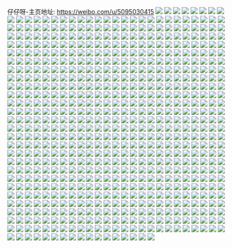 仔仔呀-主页地址: https://weibo.com/u/5095030415 
![](https://wx4.sinaimg.cn/mw2000/005yOe9Vgy1h92egnxm2fj32562wdnpd.jpg) 
![](https://wx4.sinaimg.cn/mw2000/005yOe9Vgy1h92egpa1zfj322l2rgb2a.jpg) 
![](https://wx4.sinaimg.cn/mw2000/005yOe9Vgy1h92eh869nrj328y2zxb2b.jpg) 
![](https://wx4.sinaimg.cn/mw2000/005yOe9Vgy1h92eh2h42jj32c0340000.jpg) 
![](https://wx4.sinaimg.cn/mw2000/005yOe9Vgy1h92eh5u5atj32c0340npf.jpg) 
![](https://wx4.sinaimg.cn/mw2000/005yOe9Vgy1h92egmszhfj32eo37ie84.jpg) 
![](https://wx4.sinaimg.cn/mw2000/005yOe9Vgy1h92egrwjs7j32c0340qv7.jpg) 
![](https://wx4.sinaimg.cn/mw2000/005yOe9Vgy1h92eh0iqtlj32eo37inpg.jpg) 
![](https://wx4.sinaimg.cn/mw2000/005yOe9Vgy1h92ehbrjjej32c03407wk.jpg) 
![](https://wx4.sinaimg.cn/mw2000/005yOe9Vgy1h905akt5iuj31ts2fqnpd.jpg) 
![](https://wx4.sinaimg.cn/mw2000/005yOe9Vgy1h905alw8efj31y32lgb29.jpg) 
![](https://wx4.sinaimg.cn/mw2000/005yOe9Vgy1h905ang4a7j320e2oj4qq.jpg) 
![](https://wx4.sinaimg.cn/mw2000/005yOe9Vgy1h905ajfjq8j31tu2fs7wh.jpg) 
![](https://wx4.sinaimg.cn/mw2000/005yOe9Vgy1h905apq1lgj31qd2b7u0x.jpg) 
![](https://wx4.sinaimg.cn/mw2000/005yOe9Vgy1h905asyd53j32c0340e84.jpg) 
![](https://wx4.sinaimg.cn/mw2000/005yOe9Vgy1h905avbhlbj329930c4qr.jpg) 
![](https://wx4.sinaimg.cn/mw2000/005yOe9Vgy1h905azi1xjj32b632wqv7.jpg) 
![](https://wx4.sinaimg.cn/mw2000/005yOe9Vgy1h905b28td3j32ag31ye84.jpg) 
![](https://wx4.sinaimg.cn/mw2000/005yOe9Vgy1h8zl8kx4csj320h2tp4qq.jpg) 
![](https://wx4.sinaimg.cn/mw2000/005yOe9Vgy1h8zl8u1pt4j31xt2jve82.jpg) 
![](https://wx4.sinaimg.cn/mw2000/005yOe9Vgy1h8zl8x61ujj32432thhdu.jpg) 
![](https://wx4.sinaimg.cn/mw2000/005yOe9Vgy1h8zl8r7ig0j336c36ab2c.jpg) 
![](https://wx4.sinaimg.cn/mw2000/005yOe9Vgy1h8zl8vayzlj323e2vtnpe.jpg) 
![](https://wx4.sinaimg.cn/mw2000/005yOe9Vgy1h8zl8occt0j32dr36ab2b.jpg) 
![](https://wx4.sinaimg.cn/mw2000/005yOe9Vgy1h8zl8lvnzjj322n2rjb29.jpg) 
![](https://wx4.sinaimg.cn/mw2000/005yOe9Vgy1h8zl8p92ddj31xh2jax6p.jpg) 
![](https://wx4.sinaimg.cn/mw2000/005yOe9Vgy1h8zl8sbsywj324q2sz7wi.jpg) 
![](https://wx4.sinaimg.cn/mw2000/005yOe9Vgy1h8u5g3an35j322q2pphdt.jpg) 
![](https://wx4.sinaimg.cn/mw2000/005yOe9Vgy1h8u5g5x9pkj31y52ljnpd.jpg) 
![](https://wx4.sinaimg.cn/mw2000/005yOe9Vgy1h8u5g7h8bij31rv2d67wh.jpg) 
![](https://wx4.sinaimg.cn/mw2000/005yOe9Vgy1h8u5g9f0g1j32702xdnpe.jpg) 
![](https://wx4.sinaimg.cn/mw2000/005yOe9Vgy1h8u5gc1gquj3290300b2b.jpg) 
![](https://wx4.sinaimg.cn/mw2000/005yOe9Vgy1h8u5gpjmiwj32dr36ahdv.jpg) 
![](https://wx4.sinaimg.cn/mw2000/005yOe9Vgy1h8u5gua6tlj327k2y2b2b.jpg) 
![](https://wx4.sinaimg.cn/mw2000/005yOe9Vgy1h8u5h45ezvj32a831nhdu.jpg) 
![](https://wx4.sinaimg.cn/mw2000/005yOe9Vgy1h8u5g25a90j32842yunpe.jpg) 
![](https://wx4.sinaimg.cn/mw2000/005yOe9Vgy1h8nltp97cdj31zl2tukjl.jpg) 
![](https://wx4.sinaimg.cn/mw2000/005yOe9Vgy1h8nj37fvehj31l22f57wh.jpg) 
![](https://wx4.sinaimg.cn/mw2000/005yOe9Vgy1h8nltrp0ftj32bo33k4qq.jpg) 
![](https://wx4.sinaimg.cn/mw2000/005yOe9Vgy1h8nltyu7c2j31q42f8kjl.jpg) 
![](https://wx4.sinaimg.cn/mw2000/005yOe9Vgy1h8nlu4ejnbj31hm2a2kjl.jpg) 
![](https://wx4.sinaimg.cn/mw2000/005yOe9Vgy1h8nltuhed8j32c0340u0y.jpg) 
![](https://wx4.sinaimg.cn/mw2000/005yOe9Vgy1h8nltx9e4gj326e2wjkjn.jpg) 
![](https://wx4.sinaimg.cn/mw2000/005yOe9Vgy1h8nlu62wbzj30wc14ph04.jpg) 
![](https://wx4.sinaimg.cn/mw2000/005yOe9Vgy1h8nltlwywfj32c0340kjn.jpg) 
![](https://wx4.sinaimg.cn/mw2000/005yOe9Vgy1h8biew56enj31jz27o7wh.jpg) 
![](https://wx4.sinaimg.cn/mw2000/005yOe9Vgy1h8biewyz02j31le2bc7wh.jpg) 
![](https://wx4.sinaimg.cn/mw2000/005yOe9Vgy1h8biexq78aj31gq21tkhq.jpg) 
![](https://wx4.sinaimg.cn/mw2000/005yOe9Vgy1h89jsbx937j323h2q91ky.jpg) 
![](https://wx4.sinaimg.cn/mw2000/005yOe9Vgy1h89jsdsagrj324c2tr1ky.jpg) 
![](https://wx4.sinaimg.cn/mw2000/005yOe9Vgy1h89jsjvnzcj32ag32wx6q.jpg) 
![](https://wx4.sinaimg.cn/mw2000/005yOe9Vgy1h89jsgwc24j32bc334npf.jpg) 
![](https://wx4.sinaimg.cn/mw2000/005yOe9Vgy1h89js9v521j32bz32onph.jpg) 
![](https://wx4.sinaimg.cn/mw2000/005yOe9Vgy1h89jsoblxij32bi33cx6q.jpg) 
![](https://wx4.sinaimg.cn/mw2000/005yOe9Vgy1h89jsr1gnzj327y2yl7wj.jpg) 
![](https://wx4.sinaimg.cn/mw2000/005yOe9Vgy1h89jt51uloj329830b4qr.jpg) 
![](https://wx4.sinaimg.cn/mw2000/005yOe9Vgy1h89jsymmdij32c0340x6r.jpg) 
![](https://wx4.sinaimg.cn/mw2000/005yOe9Vgy1h87z4hrpgfj31ze2rpnpd.jpg) 
![](https://wx4.sinaimg.cn/mw2000/005yOe9Vgy1h87z4j1f60j31xb2o0b2a.jpg) 
![](https://wx4.sinaimg.cn/mw2000/005yOe9Vgy1h87z4jmglbj321w2onhdt.jpg) 
![](https://wx4.sinaimg.cn/mw2000/005yOe9Vgy1h87z4gdrqvj32c03401kz.jpg) 
![](https://wx4.sinaimg.cn/mw2000/005yOe9Vgy1h87z4lcq75j32b031m4qt.jpg) 
![](https://wx4.sinaimg.cn/mw2000/005yOe9Vgy1h87z4n23kij32c0340x6p.jpg) 
![](https://wx4.sinaimg.cn/mw2000/005yOe9Vgy1h87z4of7w8j32c0340npe.jpg) 
![](https://wx4.sinaimg.cn/mw2000/005yOe9Vgy1h87z4pse2oj328o2zkb2a.jpg) 
![](https://wx4.sinaimg.cn/mw2000/005yOe9Vgy1h87z4rapo3j32c03401kz.jpg) 
![](https://wx4.sinaimg.cn/mw2000/005yOe9Vgy1h87ch1m08dj32702x7e82.jpg) 
![](https://wx4.sinaimg.cn/mw2000/005yOe9Vgy1h87ch7n28yj322q2rn1ky.jpg) 
![](https://wx4.sinaimg.cn/mw2000/005yOe9Vgy1h87chag14oj32bz31knpe.jpg) 
![](https://wx4.sinaimg.cn/mw2000/005yOe9Vgy1h87ch4lj7sj32bo33knpe.jpg) 
![](https://wx4.sinaimg.cn/mw2000/005yOe9Vgy1h87chcgxk9j327n2vu1ky.jpg) 
![](https://wx4.sinaimg.cn/mw2000/005yOe9Vgy1h87cgz1v1oj32c0340kjm.jpg) 
![](https://wx4.sinaimg.cn/mw2000/005yOe9Vgy1h819x0zqebj31vp2g8kjg.jpg) 
![](https://wx4.sinaimg.cn/mw2000/005yOe9Vgy1h819x25361j321b2oukjm.jpg) 
![](https://wx4.sinaimg.cn/mw2000/005yOe9Vgy1h819wzxkxuj31oq2el4qp.jpg) 
![](https://wx4.sinaimg.cn/mw2000/005yOe9Vgy1h819x3gkqij325830k4qq.jpg) 
![](https://wx4.sinaimg.cn/mw2000/005yOe9Vgy1h819x6nzwrj32dr36akjn.jpg) 
![](https://wx4.sinaimg.cn/mw2000/005yOe9Vgy1h819x86p7nj32c0340u0y.jpg) 
![](https://wx4.sinaimg.cn/mw2000/005yOe9Vgy1h819xbhmx4j32dr36ax6q.jpg) 
![](https://wx4.sinaimg.cn/mw2000/005yOe9Vgy1h819xd8nuej31uf2n47wi.jpg) 
![](https://wx4.sinaimg.cn/mw2000/005yOe9Vgy1h819xeu42sj32c0340u0y.jpg) 
![](https://wx4.sinaimg.cn/mw2000/005yOe9Vgy1h809fsp1uzj324r2swnpd.jpg) 
![](https://wx4.sinaimg.cn/mw2000/005yOe9Vgy1h809ftxlbrj32612w1b2a.jpg) 
![](https://wx4.sinaimg.cn/mw2000/005yOe9Vgy1h809fx0060j31ya2moqv5.jpg) 
![](https://wx4.sinaimg.cn/mw2000/005yOe9Vgy1h809frjjyuj32c03401ky.jpg) 
![](https://wx4.sinaimg.cn/mw2000/005yOe9Vgy1h809fwapngj325r2txe82.jpg) 
![](https://wx4.sinaimg.cn/mw2000/005yOe9Vgy1h809fuzh6ej327x2yrnpe.jpg) 
![](https://wx4.sinaimg.cn/mw2000/005yOe9Vgy1h7xuvlp6uoj31yd2jzx6p.jpg) 
![](https://wx4.sinaimg.cn/mw2000/005yOe9Vgy1h7xuvn2149j31yq2nekjl.jpg) 
![](https://wx4.sinaimg.cn/mw2000/005yOe9Vgy1h7xuvpkji5j32432vtkjl.jpg) 
![](https://wx4.sinaimg.cn/mw2000/005yOe9Vgy1h7xuvqtzqqj326k2vvhdt.jpg) 
![](https://wx4.sinaimg.cn/mw2000/005yOe9Vgy1h7pnzy2bohj324d2sd4qq.jpg) 
![](https://wx4.sinaimg.cn/mw2000/005yOe9Vgy1h7pnzyx0k1j31n725x4qp.jpg) 
![](https://wx4.sinaimg.cn/mw2000/005yOe9Vgy1h7pnzwqfnbj31s92afe82.jpg) 
![](https://wx4.sinaimg.cn/mw2000/005yOe9Vgy1h7mdb6nq2vj31r42c54qp.jpg) 
![](https://wx4.sinaimg.cn/mw2000/005yOe9Vgy1h7mdb999yqj32c031xqv6.jpg) 
![](https://wx4.sinaimg.cn/mw2000/005yOe9Vgy1h7k9lie8ccj31x72m6b29.jpg) 
![](https://wx4.sinaimg.cn/mw2000/005yOe9Vgy1h7k9llfyscj32682wcx6p.jpg) 
![](https://wx4.sinaimg.cn/mw2000/005yOe9Vgy1h7k9lpeqqpj323o2swhdt.jpg) 
![](https://wx4.sinaimg.cn/mw2000/005yOe9Vgy1h7k9lrnir3j31xb2kekjl.jpg) 
![](https://wx4.sinaimg.cn/mw2000/005yOe9Vgy1h7iwf5ulstj328l2ycb2a.jpg) 
![](https://wx4.sinaimg.cn/mw2000/005yOe9Vgy1h7iwf7175uj329630dx6p.jpg) 
![](https://wx4.sinaimg.cn/mw2000/005yOe9Vgy1h7iwf80aotj329q31db2a.jpg) 
![](https://wx4.sinaimg.cn/mw2000/005yOe9Vgy1h7iwf8xnfcj32af32m7wi.jpg) 
![](https://wx4.sinaimg.cn/mw2000/005yOe9Vgy1h6umamg2f7j321i2n1b2b.jpg) 
![](https://wx4.sinaimg.cn/mw2000/005yOe9Vgy1h6umarysxaj320f2olkjm.jpg) 
![](https://wx4.sinaimg.cn/mw2000/005yOe9Vgy1h6umaub96qj321b2q97wi.jpg) 
![](https://wx4.sinaimg.cn/mw2000/005yOe9Vgy1h6ukxwcaw5j323e2t0e82.jpg) 
![](https://wx4.sinaimg.cn/mw2000/005yOe9Vgy1h6ukxs4d5gj31vi2i01ky.jpg) 
![](https://wx4.sinaimg.cn/mw2000/005yOe9Vgy1h6ukxm9f3hj327y2yl4qq.jpg) 
![](https://wx4.sinaimg.cn/mw2000/005yOe9Vgy1h6uky2p181j320k2oru0x.jpg) 
![](https://wx4.sinaimg.cn/mw2000/005yOe9Vgy1h6ukycmlyfj32c0340qv7.jpg) 
![](https://wx4.sinaimg.cn/mw2000/005yOe9Vgy1h6sdc1n1qij329k30r1kz.jpg) 
![](https://wx4.sinaimg.cn/mw2000/005yOe9Vgy1h6sdby3ho0j327m2zg7wi.jpg) 
![](https://wx4.sinaimg.cn/mw2000/005yOe9Vgy1h6sdc4h01tj32c03401ky.jpg) 
![](https://wx4.sinaimg.cn/mw2000/005yOe9Vgy1h6r1wf4qz0j323k2w0hdt.jpg) 
![](https://wx4.sinaimg.cn/mw2000/005yOe9Vgy1h6r1vyc8paj335p4n6u0y.jpg) 
![](https://wx4.sinaimg.cn/mw2000/005yOe9Vgy1h6r1w7pq3dj33404b71ky.jpg) 
![](https://wx4.sinaimg.cn/mw2000/005yOe9Vgy1h6r1uyykqbj324r2smb29.jpg) 
![](https://wx4.sinaimg.cn/mw2000/005yOe9Vgy1h6r1wdml2ej31tl2fqnpd.jpg) 
![](https://wx4.sinaimg.cn/mw2000/005yOe9Vgy1h6k8mz93csj30u0140ahy.jpg) 
![](https://wx4.sinaimg.cn/mw2000/005yOe9Vgy1h6k8n06uwej30u0140dqe.jpg) 
![](https://wx4.sinaimg.cn/mw2000/005yOe9Vgy1h6k8n45989j30u014177n.jpg) 
![](https://wx4.sinaimg.cn/mw2000/005yOe9Vgy1h6k8n0rwh2j30u013ktce.jpg) 
![](https://wx4.sinaimg.cn/mw2000/005yOe9Vgy1h6k8n237noj30u0134gox.jpg) 
![](https://wx4.sinaimg.cn/mw2000/005yOe9Vgy1h6k8mxwf6gj30u0141115.jpg) 
![](https://wx4.sinaimg.cn/mw2000/005yOe9Vgy1h6k8n2k19hj30u011etbh.jpg) 
![](https://wx4.sinaimg.cn/mw2000/005yOe9Vgy1h6k8n3nlxej30u01400wq.jpg) 
![](https://wx4.sinaimg.cn/mw2000/005yOe9Vgy1h6k8n1jt2cj30u0140tfj.jpg) 
![](https://wx4.sinaimg.cn/mw2000/005yOe9Vgy1h6k2k4zzyjj32732wrkjl.jpg) 
![](https://wx4.sinaimg.cn/mw2000/005yOe9Vgy1h6k2k600i0j32572ux7wh.jpg) 
![](https://wx4.sinaimg.cn/mw2000/005yOe9Vgy1h6f8op51pmj326b2sbnpe.jpg) 
![](https://wx4.sinaimg.cn/mw2000/005yOe9Vgy1h6f8oqfq1aj322i2q8e82.jpg) 
![](https://wx4.sinaimg.cn/mw2000/005yOe9Vgy1h6f8onk6qoj325n2vk7wi.jpg) 
![](https://wx4.sinaimg.cn/mw2000/005yOe9Vgy1h68l4e9txzj32852yk7q8.jpg) 
![](https://wx4.sinaimg.cn/mw2000/005yOe9Vgy1h68l4fr9hsj320g2ome82.jpg) 
![](https://wx4.sinaimg.cn/mw2000/005yOe9Vgy1h68l4i8n6cj32av32ihdu.jpg) 
![](https://wx4.sinaimg.cn/mw2000/005yOe9Vgy1h68l4leauuj32622w81kz.jpg) 
![](https://wx4.sinaimg.cn/mw2000/005yOe9Vgy1h68l4nop6lj328g2y3qv7.jpg) 
![](https://wx4.sinaimg.cn/mw2000/005yOe9Vgy1h68l4p7ohnj31q429ckjl.jpg) 
![](https://wx4.sinaimg.cn/mw2000/005yOe9Vgy1h68l4rhaujj328k2zfhdu.jpg) 
![](https://wx4.sinaimg.cn/mw2000/005yOe9Vgy1h68l4sq664j31vw2ij4qq.jpg) 
![](https://wx4.sinaimg.cn/mw2000/005yOe9Vgy1h68l4c2zs5j32bz330b2c.jpg) 
![](https://wx4.sinaimg.cn/mw2000/005yOe9Vgy1h4q9gmxxrxj30u0140gs4.jpg) 
![](https://wx4.sinaimg.cn/mw2000/005yOe9Vgy1h4q9gmfa5xj30u01527b8.jpg) 
![](https://wx4.sinaimg.cn/mw2000/005yOe9Vgy1h4q9gno8v0j31410u0qdr.jpg) 
![](https://wx4.sinaimg.cn/mw2000/005yOe9Vgy1h4enbb0ehej31wq2jinpd.jpg) 
![](https://wx4.sinaimg.cn/mw2000/005yOe9Vgy1h4enb9hogtj323x2rf4qr.jpg) 
![](https://wx4.sinaimg.cn/mw2000/005yOe9Vgy1h4enbcxthej32by31e4qr.jpg) 
![](https://wx4.sinaimg.cn/mw2000/005yOe9Vgy1h4enbezh6hj322l2rdhdu.jpg) 
![](https://wx4.sinaimg.cn/mw2000/005yOe9Vgy1h3g3f7tfwyj325g2sa7wi.jpg) 
![](https://wx4.sinaimg.cn/mw2000/005yOe9Vgy1h3g3f904y5j329n3037wi.jpg) 
![](https://wx4.sinaimg.cn/mw2000/005yOe9Vgy1h3g3f69lv5j31y62i3x6p.jpg) 
![](https://wx4.sinaimg.cn/mw2000/005yOe9Vgy1h3ctfhh4apj30u0141dnn.jpg) 
![](https://wx4.sinaimg.cn/mw2000/005yOe9Vgy1h3ctfiary8j30u0144n5x.jpg) 
![](https://wx4.sinaimg.cn/mw2000/005yOe9Vgy1h3ctfj28i0j30u0140wne.jpg) 
![](https://wx4.sinaimg.cn/mw2000/005yOe9Vgy1h3ctfjtm08j30u014011p.jpg) 
![](https://wx4.sinaimg.cn/mw2000/005yOe9Vgy1h36oz8mmw5j30u0141tk0.jpg) 
![](https://wx4.sinaimg.cn/mw2000/005yOe9Vgy1h36oz9lm0aj30u0140k06.jpg) 
![](https://wx4.sinaimg.cn/mw2000/005yOe9Vgy1h36ozan0qaj30u0140grz.jpg) 
![](https://wx4.sinaimg.cn/mw2000/005yOe9Vgy1h36oz7eo7rj30u0140jza.jpg) 
![](https://wx4.sinaimg.cn/mw2000/005yOe9Vgy1h36ozbw0moj30u013q14i.jpg) 
![](https://wx4.sinaimg.cn/mw2000/005yOe9Vgy1h36ozhpc9ej30u0140n47.jpg) 
![](https://wx4.sinaimg.cn/mw2000/005yOe9Vgy1h36ozcx7b7j30u0140k2f.jpg) 
![](https://wx4.sinaimg.cn/mw2000/005yOe9Vgy1h36ozdyqxuj30u01407do.jpg) 
![](https://wx4.sinaimg.cn/mw2000/005yOe9Vgy1h36ozf98fjj30u01407gu.jpg) 
![](https://wx4.sinaimg.cn/mw2000/005yOe9Vgy1h35c1rryj6j30u0130tg5.jpg) 
![](https://wx4.sinaimg.cn/mw2000/005yOe9Vgy1h35c1syxpuj30u014044l.jpg) 
![](https://wx4.sinaimg.cn/mw2000/005yOe9Vgy1h35c1v7mhmj30u0140aiy.jpg) 
![](https://wx4.sinaimg.cn/mw2000/005yOe9Vgy1h35c1sgfbxj30u0140n8q.jpg) 
![](https://wx4.sinaimg.cn/mw2000/005yOe9Vgy1h35c1r8ltqj30u0140jzj.jpg) 
![](https://wx4.sinaimg.cn/mw2000/005yOe9Vgy1h35c1tvdmgj30u01407j8.jpg) 
![](https://wx4.sinaimg.cn/mw2000/005yOe9Vgy1h31ajlpxnoj325h2vtqv5.jpg) 
![](https://wx4.sinaimg.cn/mw2000/005yOe9Vgy1h31ajklgjtj32462sjhdu.jpg) 
![](https://wx4.sinaimg.cn/mw2000/005yOe9Vgy1h31ajnvhcnj31zf2m6b2a.jpg) 
![](https://wx4.sinaimg.cn/mw2000/005yOe9Vgy1h31ajq20f1j326k30xkjm.jpg) 
![](https://wx4.sinaimg.cn/mw2000/005yOe9Vgy1h2u9owbgisj31rc2cg1ky.jpg) 
![](https://wx4.sinaimg.cn/mw2000/005yOe9Vgy1h2u9ouskeuj32c0340hdu.jpg) 
![](https://wx4.sinaimg.cn/mw2000/005yOe9Vgy1h2si9kqz86j324x2ul7wj.jpg) 
![](https://wx4.sinaimg.cn/mw2000/005yOe9Vgy1h2si9mqtrrj32ay32mhdu.jpg) 
![](https://wx4.sinaimg.cn/mw2000/005yOe9Vgy1h2si9o2t6oj32842ytx6q.jpg) 
![](https://wx4.sinaimg.cn/mw2000/005yOe9Vgy1h2si9qagsrj32bz32c1l1.jpg) 
![](https://wx4.sinaimg.cn/mw2000/005yOe9Vgy1h2si9rxz4yj32c0340x6q.jpg) 
![](https://wx4.sinaimg.cn/mw2000/005yOe9Vgy1h2si9trlyij32bx31kx6s.jpg) 
![](https://wx4.sinaimg.cn/mw2000/005yOe9Vgy1h2si9v6a4oj327q2xwx6p.jpg) 
![](https://wx4.sinaimg.cn/mw2000/005yOe9Vgy1h2si9j41edj32982yz7wk.jpg) 
![](https://wx4.sinaimg.cn/mw2000/005yOe9Vgy1h2si9ws8icj32c0340hdv.jpg) 
![](https://wx4.sinaimg.cn/mw2000/005yOe9Vgy1h2m22xw9gij30u011ydqh.jpg) 
![](https://wx4.sinaimg.cn/mw2000/005yOe9Vgy1h2m230ss3aj30u0140qbg.jpg) 
![](https://wx4.sinaimg.cn/mw2000/005yOe9Vgy1h2m22vd49gj30u014ddpl.jpg) 
![](https://wx4.sinaimg.cn/mw2000/005yOe9Vgy1h2m232rdc2j30u014vjzq.jpg) 
![](https://wx4.sinaimg.cn/mw2000/005yOe9Vgy1h2kvwxjgdmj30u012c7e1.jpg) 
![](https://wx4.sinaimg.cn/mw2000/005yOe9Vgy1h2kvwylz7tj30u013mqdc.jpg) 
![](https://wx4.sinaimg.cn/mw2000/005yOe9Vgy1h2kvwwibucj30u0140wne.jpg) 
![](https://wx4.sinaimg.cn/mw2000/005yOe9Vgy1h2kvx02sjej30u01407d5.jpg) 
![](https://wx4.sinaimg.cn/mw2000/005yOe9Vgy1h2jjwpmdwbj30u013kwp8.jpg) 
![](https://wx4.sinaimg.cn/mw2000/005yOe9Vgy1h2jjwotnytj30u013sgse.jpg) 
![](https://wx4.sinaimg.cn/mw2000/005yOe9Vgy1h2jjwqfinaj30u0140gwq.jpg) 
![](https://wx4.sinaimg.cn/mw2000/005yOe9Vgy1h2jjwr8j9lj30u0140n5f.jpg) 
![](https://wx4.sinaimg.cn/mw2000/005yOe9Vgy1h2je9dg8tvj30u0140ajc.jpg) 
![](https://wx4.sinaimg.cn/mw2000/005yOe9Vgy1h2je9ea92zj30u0140n6l.jpg) 
![](https://wx4.sinaimg.cn/mw2000/005yOe9Vgy1h2je9clf9cj30u0132wku.jpg) 
![](https://wx4.sinaimg.cn/mw2000/005yOe9Vgy1h2je9f7mbbj30u0140woi.jpg) 
![](https://wx4.sinaimg.cn/mw2000/005yOe9Vgy1h2gh01a697j30u013mjzq.jpg) 
![](https://wx4.sinaimg.cn/mw2000/005yOe9Vgy1h2gh02twuwj30u0140woi.jpg) 
![](https://wx4.sinaimg.cn/mw2000/005yOe9Vgy1h2gh03x2qjj30u013iq9p.jpg) 
![](https://wx4.sinaimg.cn/mw2000/005yOe9Vgy1h2gh0515qzj30u0146dm9.jpg) 
![](https://wx4.sinaimg.cn/mw2000/005yOe9Vgy1h2ggzzx8xzj30u0141tj8.jpg) 
![](https://wx4.sinaimg.cn/mw2000/005yOe9Vgy1h2gh0723umj30u013onb0.jpg) 
![](https://wx4.sinaimg.cn/mw2000/005yOe9Vgy1h2gh08nj57j30u0144dpw.jpg) 
![](https://wx4.sinaimg.cn/mw2000/005yOe9Vgy1h2gh0ac1ucj30u0142alr.jpg) 
![](https://wx4.sinaimg.cn/mw2000/005yOe9Vgy1h2gh0c7fz1j30u013i499.jpg) 
![](https://wx4.sinaimg.cn/mw2000/005yOe9Vgy1h2g04rmaovj30u01400za.jpg) 
![](https://wx4.sinaimg.cn/mw2000/005yOe9Vgy1h2g04se9waj30u0136jyh.jpg) 
![](https://wx4.sinaimg.cn/mw2000/005yOe9Vgy1h2g04twa8vj30u0142jzl.jpg) 
![](https://wx4.sinaimg.cn/mw2000/005yOe9Vgy1h2g04qoo4rj30u0144ti0.jpg) 
![](https://wx4.sinaimg.cn/mw2000/005yOe9Vgy1h2bh6amn4zj32c0340e81.jpg) 
![](https://wx4.sinaimg.cn/mw2000/005yOe9Vgy1h2bh6bxddej32c0319qv5.jpg) 
![](https://wx4.sinaimg.cn/mw2000/005yOe9Vgy1h2bh6lp6ntj32c0340u0y.jpg) 
![](https://wx4.sinaimg.cn/mw2000/005yOe9Vgy1h2bh6ollydj32a02xq1ky.jpg) 
![](https://wx4.sinaimg.cn/mw2000/005yOe9Vgy1h2bh6nb9ayj324n2u7b2b.jpg) 
![](https://wx4.sinaimg.cn/mw2000/005yOe9Vgy1h2bh6gxbj5j327831ob2c.jpg) 
![](https://wx4.sinaimg.cn/mw2000/005yOe9Vgy1h2bh6jy4yjj31x32gqhdt.jpg) 
![](https://wx4.sinaimg.cn/mw2000/005yOe9Vgy1h2bh6ix4r0j325o2vjb2b.jpg) 
![](https://wx4.sinaimg.cn/mw2000/005yOe9Vgy1h2bh6e5nwaj32b433kx6r.jpg) 
![](https://wx4.sinaimg.cn/mw2000/005yOe9Vgy1h25nn6a4drj32632zjx6p.jpg) 
![](https://wx4.sinaimg.cn/mw2000/005yOe9Vgy1h25nn851apj328i2xnb2a.jpg) 
![](https://wx4.sinaimg.cn/mw2000/005yOe9Vgy1h25nna6obvj31yd2lxx6p.jpg) 
![](https://wx4.sinaimg.cn/mw2000/005yOe9Vgy1h25nnbtfruj323l2sxe81.jpg) 
![](https://wx4.sinaimg.cn/mw2000/005yOe9Vgy1h25nn51a7kj329n30w7wj.jpg) 
![](https://wx4.sinaimg.cn/mw2000/005yOe9Vgy1h25nndtu0kj31sw29ab29.jpg) 
![](https://wx4.sinaimg.cn/mw2000/005yOe9Vgy1h24q71pfvqj30u010wn1n.jpg) 
![](https://wx4.sinaimg.cn/mw2000/005yOe9Vgy1h24q70u4wdj30u010ngqb.jpg) 
![](https://wx4.sinaimg.cn/mw2000/005yOe9Vgy1h24q72pmt1j30u011itdi.jpg) 
![](https://wx4.sinaimg.cn/mw2000/005yOe9Vgy1h208fwukgkj32943051kz.jpg) 
![](https://wx4.sinaimg.cn/mw2000/005yOe9Vgy1h208fvkpbpj31v52kchdu.jpg) 
![](https://wx4.sinaimg.cn/mw2000/005yOe9Vgy1h208fy93aqj324w2x4npe.jpg) 
![](https://wx4.sinaimg.cn/mw2000/005yOe9Vgy1h208g1q0yrj32c0340b2c.jpg) 
![](https://wx4.sinaimg.cn/mw2000/005yOe9Vgy1h208g44iyyj32c03407wk.jpg) 
![](https://wx4.sinaimg.cn/mw2000/005yOe9Vgy1h208g52hh7j325f2v84qq.jpg) 
![](https://wx4.sinaimg.cn/mw2000/005yOe9Vgy1h208g6k5drj324t2vku0y.jpg) 
![](https://wx4.sinaimg.cn/mw2000/005yOe9Vgy1h208g7tklkj32c03407wj.jpg) 
![](https://wx4.sinaimg.cn/mw2000/005yOe9Vgy1h208g9j9d6j32c0340u0y.jpg) 
![](https://wx4.sinaimg.cn/mw2000/005yOe9Vgy1h2080wghq9j326h2qeb2a.jpg) 
![](https://wx4.sinaimg.cn/mw2000/005yOe9Vgy1h2080xzoynj32a231f7wk.jpg) 
![](https://wx4.sinaimg.cn/mw2000/005yOe9Vgy1h2080zyiscj32c0340qv8.jpg) 
![](https://wx4.sinaimg.cn/mw2000/005yOe9Vgy1h2080ukeryj31tb2f2x6q.jpg) 
![](https://wx4.sinaimg.cn/mw2000/005yOe9Vgy1h208125z6fj328k2zfkjn.jpg) 
![](https://wx4.sinaimg.cn/mw2000/005yOe9Vgy1h20813ohrfj32ak323hdu.jpg) 
![](https://wx4.sinaimg.cn/mw2000/005yOe9Vgy1h20815o9f4j32c0340hdv.jpg) 
![](https://wx4.sinaimg.cn/mw2000/005yOe9Vgy1h20817nj2dj32c03407wj.jpg) 
![](https://wx4.sinaimg.cn/mw2000/005yOe9Vgy1h2081agg3yj32c0340u10.jpg) 
![](https://wx4.sinaimg.cn/mw2000/005yOe9Vgy1h1xp5uw06gj32c02yu7wh.jpg) 
![](https://wx4.sinaimg.cn/mw2000/005yOe9Vgy1h1xp5w9x0sj329x31eqv5.jpg) 
![](https://wx4.sinaimg.cn/mw2000/005yOe9Vgy1h1tvk2x48pj329b2wgqv6.jpg) 
![](https://wx4.sinaimg.cn/mw2000/005yOe9Vgy1h1tvmptavnj327t2vx1kz.jpg) 
![](https://wx4.sinaimg.cn/mw2000/005yOe9Vgy1h1tvk6k5pmj321r2r44qr.jpg) 
![](https://wx4.sinaimg.cn/mw2000/005yOe9Vgy1h1tvka4ebej322d2si1kz.jpg) 
![](https://wx4.sinaimg.cn/mw2000/005yOe9Vgy1h1tvkfapu4j325o2vjb2b.jpg) 
![](https://wx4.sinaimg.cn/mw2000/005yOe9Vgy1h1tvkue8ipj327831ob2c.jpg) 
![](https://wx4.sinaimg.cn/mw2000/005yOe9Vgy1h1tvldz6jgj326x2x84qr.jpg) 
![](https://wx4.sinaimg.cn/mw2000/005yOe9Vgy1h1tvlmqxzvj31x32gqhdt.jpg) 
![](https://wx4.sinaimg.cn/mw2000/005yOe9Vgy1h1tvn1u9svj32a231f7wk.jpg) 
![](https://wx4.sinaimg.cn/mw2000/005yOe9Vgy1h1om18nquij30u013kth5.jpg) 
![](https://wx4.sinaimg.cn/mw2000/005yOe9Vgy1h1om1a3zqij30u0142k21.jpg) 
![](https://wx4.sinaimg.cn/mw2000/005yOe9Vgy1h1om1bjbroj30u0142132.jpg) 
![](https://wx4.sinaimg.cn/mw2000/005yOe9Vgy1h1om1cckaxj30u0140wji.jpg) 
![](https://wx4.sinaimg.cn/mw2000/005yOe9Vgy1h1om17e0eij30u0167gt8.jpg) 
![](https://wx4.sinaimg.cn/mw2000/005yOe9Vgy1h1om1davlwj30u0140gqr.jpg) 
![](https://wx4.sinaimg.cn/mw2000/005yOe9Vgy1h1om1ekk8fj30u01407e9.jpg) 
![](https://wx4.sinaimg.cn/mw2000/005yOe9Vgy1h1om1fxj1aj30u014348m.jpg) 
![](https://wx4.sinaimg.cn/mw2000/005yOe9Vgy1h1om1gxw0jj30u0140dl8.jpg) 
![](https://wx4.sinaimg.cn/mw2000/005yOe9Vgy1h1gf4dgqvxj30u0134guo.jpg) 
![](https://wx4.sinaimg.cn/mw2000/005yOe9Vgy1h1gf4b8cx2j30u015qtk9.jpg) 
![](https://wx4.sinaimg.cn/mw2000/005yOe9Vgy1h1gf4ft70vj30u01407bh.jpg) 
![](https://wx4.sinaimg.cn/mw2000/005yOe9Vgy1h1gf4hxk0nj30u0140dmw.jpg) 
![](https://wx4.sinaimg.cn/mw2000/005yOe9Vgy1h1e2yevm1pj30u0140q8c.jpg) 
![](https://wx4.sinaimg.cn/mw2000/005yOe9Vgy1h1e2yfd7g6j30u0140jus.jpg) 
![](https://wx4.sinaimg.cn/mw2000/005yOe9Vgy1h1e2yfw1h4j30u012k472.jpg) 
![](https://wx4.sinaimg.cn/mw2000/005yOe9Vgy1h1e2ygeakuj30u0156k2d.jpg) 
![](https://wx4.sinaimg.cn/mw2000/005yOe9Vgy1h1e2yi0t5yj30u013qn7b.jpg) 
![](https://wx4.sinaimg.cn/mw2000/005yOe9Vgy1h1e2yecs2yj30u012g11m.jpg) 
![](https://wx4.sinaimg.cn/mw2000/005yOe9Vgy1h1e2yina1yj30u0140wku.jpg) 
![](https://wx4.sinaimg.cn/mw2000/005yOe9Vgy1h1e2yj9u3fj30u013c477.jpg) 
![](https://wx4.sinaimg.cn/mw2000/005yOe9Vgy1h1e2yk2viwj30u0140q97.jpg) 
![](https://wx4.sinaimg.cn/mw2000/005yOe9Vgy1h19gnovcw6j30u016e7ih.jpg) 
![](https://wx4.sinaimg.cn/mw2000/005yOe9Vgy1h19gnpxdozj30u013mk3o.jpg) 
![](https://wx4.sinaimg.cn/mw2000/005yOe9Vgy1h19gnnc8twj30u01407gd.jpg) 
![](https://wx4.sinaimg.cn/mw2000/005yOe9Vgy1h19gnqqfduj30u0146ajc.jpg) 
![](https://wx4.sinaimg.cn/mw2000/005yOe9Vgy1h19gnrqul8j30u0140n9o.jpg) 
![](https://wx4.sinaimg.cn/mw2000/005yOe9Vgy1h19gnsrjjpj30u0140ak6.jpg) 
![](https://wx4.sinaimg.cn/mw2000/005yOe9Vgy1gvbffji9usj60u014stgs02.jpg) 
![](https://wx4.sinaimg.cn/mw2000/005yOe9Vgy1gvbffksmhvj60u012m7cf02.jpg) 
![](https://wx4.sinaimg.cn/mw2000/005yOe9Vgy1gvbffli8ywj60u015kgtu02.jpg) 
![](https://wx4.sinaimg.cn/mw2000/005yOe9Vgy1gvbffmie3rj60u0172gu002.jpg) 
![](https://wx4.sinaimg.cn/mw2000/005yOe9Vgy1gv4uavhqbqj60u013in5002.jpg) 
![](https://wx4.sinaimg.cn/mw2000/005yOe9Vgy1gv4uaw5n1jj60u013kahg02.jpg) 
![](https://wx4.sinaimg.cn/mw2000/005yOe9Vgy1gv4uaupascj60u012awlq02.jpg) 
![](https://wx4.sinaimg.cn/mw2000/005yOe9Vgy1gv4uawsh5vj60u014e7cu02.jpg) 
![](https://wx4.sinaimg.cn/mw2000/005yOe9Vgy1guxqrqn3knj60u0140dns02.jpg) 
![](https://wx4.sinaimg.cn/mw2000/005yOe9Vgy1guxqrs4592j60u010e48002.jpg) 
![](https://wx4.sinaimg.cn/mw2000/005yOe9Vgy1guxqrsy3pgj60u010gaha02.jpg) 
![](https://wx4.sinaimg.cn/mw2000/005yOe9Vgy1guxqrtsnzoj61400u0n6s02.jpg) 
![](https://wx4.sinaimg.cn/mw2000/005yOe9Vgy1guxqrujkp8j61400u07c502.jpg) 
![](https://wx4.sinaimg.cn/mw2000/005yOe9Vgy1guxqrv8uczj61400u010602.jpg) 
![](https://wx4.sinaimg.cn/mw2000/005yOe9Vgy1guxqrvxf3pj61400u0ahg02.jpg) 
![](https://wx4.sinaimg.cn/mw2000/005yOe9Vgy1guvoav65epj623r2qnqv502.jpg) 
![](https://wx4.sinaimg.cn/mw2000/005yOe9Vgy1guvoaqndkjj623i2jo7wh02.jpg) 
![](https://wx4.sinaimg.cn/mw2000/005yOe9Vgy1guvoazrjnyj629p305kjl02.jpg) 
![](https://wx4.sinaimg.cn/mw2000/005yOe9Vgy1guokhtltqxj62c02y91kz02.jpg) 
![](https://wx4.sinaimg.cn/mw2000/005yOe9Vgy1guokhpsb9jj62482o87wi02.jpg) 
![](https://wx4.sinaimg.cn/mw2000/005yOe9Vgy1guokhwm1bzj626p2psx6p02.jpg) 
![](https://wx4.sinaimg.cn/mw2000/005yOe9Vgy1guoki1zdgyj629y32wu0z02.jpg) 
![](https://wx4.sinaimg.cn/mw2000/005yOe9Vgy1guoki3vjp3j61gp1u9kd902.jpg) 
![](https://wx4.sinaimg.cn/mw2000/005yOe9Vgy1guoki7xeuej625v30jqv602.jpg) 
![](https://wx4.sinaimg.cn/mw2000/005yOe9Vgy1gukxiyil8ej61om29te8202.jpg) 
![](https://wx4.sinaimg.cn/mw2000/005yOe9Vgy1gukxj2hq9uj625q2vr1kz02.jpg) 
![](https://wx4.sinaimg.cn/mw2000/005yOe9Vgy1gukxiwn21yj61re2chkjl02.jpg) 
![](https://wx4.sinaimg.cn/mw2000/005yOe9Vgy1gujln5c1nqj61xy2hpnpd02.jpg) 
![](https://wx4.sinaimg.cn/mw2000/005yOe9Vgy1gujln3xxmdj629c2yub2a02.jpg) 
![](https://wx4.sinaimg.cn/mw2000/005yOe9Vgy1gujln6ajx4j61ax1o2x2r02.jpg) 
![](https://wx4.sinaimg.cn/mw2000/005yOe9Vgy1gujln8lbjoj620u2lp1l002.jpg) 
![](https://wx4.sinaimg.cn/mw2000/005yOe9Vgy1gudv06o9xpj62ax30gx6p02.jpg) 
![](https://wx4.sinaimg.cn/mw2000/005yOe9Vgy1gudv08ie5cj61wp2p9npd02.jpg) 
![](https://wx4.sinaimg.cn/mw2000/005yOe9Vgy1gudv0ah798j62bk2v44qq02.jpg) 
![](https://wx4.sinaimg.cn/mw2000/005yOe9Vgy1gudv0cteygj625w2h8npd02.jpg) 
![](https://wx4.sinaimg.cn/mw2000/005yOe9Vgy1gtz6nmmvwpj61y522p7wh02.jpg) 
![](https://wx4.sinaimg.cn/mw2000/005yOe9Vgy1gtz6niny61j62br2znhdw02.jpg) 
![](https://wx4.sinaimg.cn/mw2000/005yOe9Vgy1gtz6nq0mx7j62gi2d8kjm02.jpg) 
![](https://wx4.sinaimg.cn/mw2000/005yOe9Vgy1gtz6nw3xcpj63402c0kjp02.jpg) 
![](https://wx4.sinaimg.cn/mw2000/005yOe9Vgy1gtz6o1m1k4j625f2sanpe02.jpg) 
![](https://wx4.sinaimg.cn/mw2000/005yOe9Vgy1gtz6o7hd7kj63402c04qr02.jpg) 
![](https://wx4.sinaimg.cn/mw2000/005yOe9Vgy1gtz6oc2z2jj63392c01kz02.jpg) 
![](https://wx4.sinaimg.cn/mw2000/005yOe9Vgy1gtz6ojh51gj63402c0b2b02.jpg) 
![](https://wx4.sinaimg.cn/mw2000/005yOe9Vgy1gtz6opjb2gj63402c0kjo02.jpg) 
![](https://wx4.sinaimg.cn/mw2000/005yOe9Vgy1gty164ffvgj61zq2ozqv502.jpg) 
![](https://wx4.sinaimg.cn/mw2000/005yOe9Vgy1gty16ajnpdj61sc2ds4qq02.jpg) 
![](https://wx4.sinaimg.cn/mw2000/005yOe9Vgy1gty16d5ru0j61pi28z4qp02.jpg) 
![](https://wx4.sinaimg.cn/mw2000/005yOe9Vgy1gty16gfxp0j61wy2jzqv502.jpg) 
![](https://wx4.sinaimg.cn/mw2000/005yOe9Vgy1gty16jk863j629j1scnpd02.jpg) 
![](https://wx4.sinaimg.cn/mw2000/005yOe9Vgy1gty160r1mkj620e2rjqv502.jpg) 
![](https://wx4.sinaimg.cn/mw2000/005yOe9Vgy1gty16owd2rj624v2khb2a02.jpg) 
![](https://wx4.sinaimg.cn/mw2000/005yOe9Vgy1gty16r92rkj62342ksqv502.jpg) 
![](https://wx4.sinaimg.cn/mw2000/005yOe9Vgy1gty167uwgoj631w2c0qv602.jpg) 
![](https://wx4.sinaimg.cn/mw2000/005yOe9Vgy1gtfacoiqqnj61uc2iqb2a02.jpg) 
![](https://wx4.sinaimg.cn/mw2000/005yOe9Vgy1gtfacly2qpj61qn2iahdt02.jpg) 
![](https://wx4.sinaimg.cn/mw2000/005yOe9Vgy1gtfacq9kgwj61iv2937wh02.jpg) 
![](https://wx4.sinaimg.cn/mw2000/005yOe9Vgy1gtfacs4m4xj61zx2ep4qp02.jpg) 
![](https://wx4.sinaimg.cn/mw2000/005yOe9Vgy1gt3w29tfsvj31ra2ebnpd.jpg) 
![](https://wx4.sinaimg.cn/mw2000/005yOe9Vgy1gt3w2azfoqj31nr2coqv5.jpg) 
![](https://wx4.sinaimg.cn/mw2000/005yOe9Vgy1gt3w2bxaddj31py25b7wh.jpg) 
![](https://wx4.sinaimg.cn/mw2000/005yOe9Vgy1gt3w289mjfj31sc2dse82.jpg) 
![](https://wx4.sinaimg.cn/mw2000/005yOe9Vgy1gsyttcy0vij31gp2frkjl.jpg) 
![](https://wx4.sinaimg.cn/mw2000/005yOe9Vgy1gsyttshwurj31rv2jjx6p.jpg) 
![](https://wx4.sinaimg.cn/mw2000/005yOe9Vgy1gsxrnj1p08j325y2o7npe.jpg) 
![](https://wx4.sinaimg.cn/mw2000/005yOe9Vgy1gsxrnwem8aj31sc2af4qq.jpg) 
![](https://wx4.sinaimg.cn/mw2000/005yOe9Vgy1gsxrotohn8j31yw2f27wi.jpg) 
![](https://wx4.sinaimg.cn/mw2000/005yOe9Vgy1gsxruos9e1j62c032lnpe02.jpg) 
![](https://wx4.sinaimg.cn/mw2000/005yOe9Vgy1gsxrv4kfmdj328r2vf1kz.jpg) 
![](https://wx4.sinaimg.cn/mw2000/005yOe9Vgy1gsxrvj3gjmj320d2hr1kx.jpg) 
![](https://wx4.sinaimg.cn/mw2000/005yOe9Vgy1gswrig7oxxj322m2nckjm.jpg) 
![](https://wx4.sinaimg.cn/mw2000/005yOe9Vgy1gswripyttlj31xy2i9u0x.jpg) 
![](https://wx4.sinaimg.cn/mw2000/005yOe9Vgy1gswrhjfwmgj32w024h4qr.jpg) 
![](https://wx4.sinaimg.cn/mw2000/005yOe9Vgy1gswrjkf198j32372l1b2b.jpg) 
![](https://wx4.sinaimg.cn/mw2000/005yOe9Vgy1gswrkayqwmj325a27ve82.jpg) 
![](https://wx4.sinaimg.cn/mw2000/005yOe9Vgy1gswrkdmvfgj30nz0ny46x.jpg) 
![](https://wx4.sinaimg.cn/mw2000/005yOe9Vgy1gse0sno3mxj32092fjkgw.jpg) 
![](https://wx4.sinaimg.cn/mw2000/005yOe9Vgy1gse0sq6twej32c030ke81.jpg) 
![](https://wx4.sinaimg.cn/mw2000/005yOe9Vgy1gse0ss87mhj32c030i7wh.jpg) 
![](https://wx4.sinaimg.cn/mw2000/005yOe9Vgy1gse0suaq3jj32652pab2a.jpg) 
![](https://wx4.sinaimg.cn/mw2000/005yOe9Vgy1gse0sm6fd1j323c2sf4kv.jpg) 
![](https://wx4.sinaimg.cn/mw2000/005yOe9Vgy1gse0sx45h2j324g2ssb2b.jpg) 
![](https://wx4.sinaimg.cn/mw2000/005yOe9Vgy1gse0sz2ch6j324l2m8e81.jpg) 
![](https://wx4.sinaimg.cn/mw2000/005yOe9Vgy1gse0t1ybxpj31sc29p4qs.jpg) 
![](https://wx4.sinaimg.cn/mw2000/005yOe9Vgy1gse0t3oojfj320t2rohd6.jpg) 
![](https://wx4.sinaimg.cn/mw2000/005yOe9Vgy1grri8ux47fj624m2x1x6p02.jpg) 
![](https://wx4.sinaimg.cn/mw2000/005yOe9Vgy1grri8wxxqbj32c0340e83.jpg) 
![](https://wx4.sinaimg.cn/mw2000/005yOe9Vgy1grri8y9bawj32472ttkjl.jpg) 
![](https://wx4.sinaimg.cn/mw2000/005yOe9Vgy1grri8sus2pj328d2yhkjl.jpg) 
![](https://wx4.sinaimg.cn/mw2000/005yOe9Vgy1grri90umtfj324l2wckjm.jpg) 
![](https://wx4.sinaimg.cn/mw2000/005yOe9Vgy1grri930trkj326k2t9e81.jpg) 
![](https://wx4.sinaimg.cn/mw2000/005yOe9Vgy1grri94nvizj32581iqb29.jpg) 
![](https://wx4.sinaimg.cn/mw2000/005yOe9Vgy1gropa0aecuj323h2ew4qq.jpg) 
![](https://wx4.sinaimg.cn/mw2000/005yOe9Vgy1grop9yrsl2j31rz1yph4a.jpg) 
![](https://wx4.sinaimg.cn/mw2000/005yOe9Vgy1gropa1vcvhj32c02zr7wh.jpg) 
![](https://wx4.sinaimg.cn/mw2000/005yOe9Vgy1grmd4sxv5oj32162q5000.jpg) 
![](https://wx4.sinaimg.cn/mw2000/005yOe9Vgy1grmd5dxbzuj324q2nyqv6.jpg) 
![](https://wx4.sinaimg.cn/mw2000/005yOe9Vgy1grmd4jcu7sj31x52h91ky.jpg) 
![](https://wx4.sinaimg.cn/mw2000/005yOe9Vgy1grmd5n35r1j322c2vne83.jpg) 
![](https://wx4.sinaimg.cn/mw2000/005yOe9Vgy1grmd5xzul5j31sc2ds7wj.jpg) 
![](https://wx4.sinaimg.cn/mw2000/005yOe9Vgy1grmd648kqrj31sc2be1ky.jpg) 
![](https://wx4.sinaimg.cn/mw2000/005yOe9Vgy1grmd528q6bj326o2pbe82.jpg) 
![](https://wx4.sinaimg.cn/mw2000/005yOe9Vgy1gqv4a1rd6vj320d2zmnpe.jpg) 
![](https://wx4.sinaimg.cn/mw2000/005yOe9Vgy1gquxih5wt1j326j2uob29.jpg) 
![](https://wx4.sinaimg.cn/mw2000/005yOe9Vgy1gquxijmtvjj32c0340kjm.jpg) 
![](https://wx4.sinaimg.cn/mw2000/005yOe9Vgy1gquxif5wuoj326w2s8qv6.jpg) 
![](https://wx4.sinaimg.cn/mw2000/005yOe9Vgy1gquxilc7x5j329y31akjm.jpg) 
![](https://wx4.sinaimg.cn/mw2000/005yOe9Vgy1gquxino2psj328b2u7x6q.jpg) 
![](https://wx4.sinaimg.cn/mw2000/005yOe9Vgy1gquxiqiiegj32c0340b2c.jpg) 
![](https://wx4.sinaimg.cn/mw2000/005yOe9Vgy1gqoltg9ybwj329z2oqe82.jpg) 
![](https://wx4.sinaimg.cn/mw2000/005yOe9Vgy1gqoltkdqurj329q2ie1ky.jpg) 
![](https://wx4.sinaimg.cn/mw2000/005yOe9Vgy1gqoltp6w4wj32432iu1ky.jpg) 
![](https://wx4.sinaimg.cn/mw2000/005yOe9Vgy1gqoltcg8rtj329d2q2kjm.jpg) 
![](https://wx4.sinaimg.cn/mw2000/005yOe9Vgy1gqoltvgvbhj32ab2tau0x.jpg) 
![](https://wx4.sinaimg.cn/mw2000/005yOe9Vgy1gqoltyvob8j32192ikatd.jpg) 
![](https://wx4.sinaimg.cn/mw2000/005yOe9Vgy1gqolu6uugmj325223hb2a.jpg) 
![](https://wx4.sinaimg.cn/mw2000/005yOe9Vgy1gqmucp0j5pj32bc2yhe84.jpg) 
![](https://wx4.sinaimg.cn/mw2000/005yOe9Vgy1gqmucqm19mj323w2gp4qq.jpg) 
![](https://wx4.sinaimg.cn/mw2000/005yOe9Vgy1gqmucsqd7hj328h2tpx6r.jpg) 
![](https://wx4.sinaimg.cn/mw2000/005yOe9Vgy1gqmucueq61j31sc2ctnpd.jpg) 
![](https://wx4.sinaimg.cn/mw2000/005yOe9Vgy1gq57sjhg3zj32aa32w1kz.jpg) 
![](https://wx4.sinaimg.cn/mw2000/005yOe9Vgy1gq57sd94ocj31ga29vu0z.jpg) 
![](https://wx4.sinaimg.cn/mw2000/005yOe9Vgy1gq57snywqxj31sc2abhdv.jpg) 
![](https://wx4.sinaimg.cn/mw2000/005yOe9Vgy1gq57sscap0j31rh2b67wj.jpg) 
![](https://wx4.sinaimg.cn/mw2000/005yOe9Vgy1gq57svdwdgj31uy1o01ky.jpg) 
![](https://wx4.sinaimg.cn/mw2000/005yOe9Vgy1gq314arp3cj32uo4d57wk.jpg) 
![](https://wx4.sinaimg.cn/mw2000/005yOe9Vgy1gq314es6ycj33344mo7wi.jpg) 
![](https://wx4.sinaimg.cn/mw2000/005yOe9Vgy1gq314jtw4ij33344moe82.jpg) 
![](https://wx4.sinaimg.cn/mw2000/005yOe9Vgy1gq3144730qj33344mou10.jpg) 
![](https://wx4.sinaimg.cn/mw2000/005yOe9Vgy1gpo7y2sj7fj326s2shkjm.jpg) 
![](https://wx4.sinaimg.cn/mw2000/005yOe9Vgy1gpo7xwmwd8j32c03401kx.jpg) 
![](https://wx4.sinaimg.cn/mw2000/005yOe9Vgy1gpo7y79prjj32c02zwe81.jpg) 
![](https://wx4.sinaimg.cn/mw2000/005yOe9Vgy1gpo7yeeqgij323x2qj7wi.jpg) 
![](https://wx4.sinaimg.cn/mw2000/005yOe9Vgy1gpo7ynmz59j323l2hhx6p.jpg) 
![](https://wx4.sinaimg.cn/mw2000/005yOe9Vgy1gpo7zjsgc6j323v2rahdu.jpg) 
![](https://wx4.sinaimg.cn/mw2000/005yOe9Vgy1gpo7zrxx5wj32c0340kjm.jpg) 
![](https://wx4.sinaimg.cn/mw2000/005yOe9Vgy1gpo80tjx9gj32x42bqu0y.jpg) 
![](https://wx4.sinaimg.cn/mw2000/005yOe9Vgy1gorlitwhw5j32c0340npd.jpg) 
![](https://wx4.sinaimg.cn/mw2000/005yOe9Vgy1gorlivx1vvj32bc3347wh.jpg) 
![](https://wx4.sinaimg.cn/mw2000/005yOe9Vgy1gorlixy9hhj323h2vwhdt.jpg) 
![](https://wx4.sinaimg.cn/mw2000/005yOe9Vgy1gorlizf27hj32bc334qv5.jpg) 
![](https://wx4.sinaimg.cn/mw2000/005yOe9Vgy1gorbem79bwj31sc2bbhdv.jpg) 
![](https://wx4.sinaimg.cn/mw2000/005yOe9Vgy1gorbenwb30j31sc2avx6r.jpg) 
![](https://wx4.sinaimg.cn/mw2000/005yOe9Vgy1gnz3iylvyqj32c02sab2b.jpg) 
![](https://wx4.sinaimg.cn/mw2000/005yOe9Vgy1gnz3jer3dhj32c12rce82.jpg) 
![](https://wx4.sinaimg.cn/mw2000/005yOe9Vgy1gnx9nzk8c0j31sc2a61l0.jpg) 
![](https://wx4.sinaimg.cn/mw2000/005yOe9Vgy1gnx9og506hj31pn25c1ky.jpg) 
![](https://wx4.sinaimg.cn/mw2000/005yOe9Vgy1gnx9ohzdi8j31fm212b29.jpg) 
![](https://wx4.sinaimg.cn/mw2000/005yOe9Vgy1gnx9ok3rmjj32c02c0hdu.jpg) 
![](https://wx4.sinaimg.cn/mw2000/005yOe9Vly1gnvkh056vlj32c03404qr.jpg) 
![](https://wx4.sinaimg.cn/mw2000/005yOe9Vly1gnvkgvoeevj32c0340hdu.jpg) 
![](https://wx4.sinaimg.cn/mw2000/005yOe9Vly1gnnkml5ihtj31ze2k6x6p.jpg) 
![](https://wx4.sinaimg.cn/mw2000/005yOe9Vly1gnnkmnuusdj321e2v0kjm.jpg) 
![](https://wx4.sinaimg.cn/mw2000/005yOe9Vly1gnku2yaml0j32ao2y4qv6.jpg) 
![](https://wx4.sinaimg.cn/mw2000/005yOe9Vly1gnku2wyeeoj32c031ce83.jpg) 
![](https://wx4.sinaimg.cn/mw2000/005yOe9Vly1gnku300msnj32c0330qv6.jpg) 
![](https://wx4.sinaimg.cn/mw2000/005yOe9Vly1gnku31norpj329e31u1kz.jpg) 
![](https://wx4.sinaimg.cn/mw2000/005yOe9Vly1gnku33ios7j32c02sfqv5.jpg) 
![](https://wx4.sinaimg.cn/mw2000/005yOe9Vly1gngiytanepj328q2oqhdu.jpg) 
![](https://wx4.sinaimg.cn/mw2000/005yOe9Vly1gnbixww8rhj32582l37wh.jpg) 
![](https://wx4.sinaimg.cn/mw2000/005yOe9Vly1gnbixv5x50j327w2teqv7.jpg) 
![](https://wx4.sinaimg.cn/mw2000/005yOe9Vly1gnbixz37mcj32c12sjkjm.jpg) 
![](https://wx4.sinaimg.cn/mw2000/005yOe9Vly1gnbiy8z6mwj32c02u5e81.jpg) 
![](https://wx4.sinaimg.cn/mw2000/005yOe9Vly1gnbiy1586ej32c02c0kjl.jpg) 
![](https://wx4.sinaimg.cn/mw2000/005yOe9Vly1gnbiy3jx7fj33402c07wj.jpg) 
![](https://wx4.sinaimg.cn/mw2000/005yOe9Vly1gnbiy50braj33402c0kjm.jpg) 
![](https://wx4.sinaimg.cn/mw2000/005yOe9Vly1gnbiy6vmcnj33402c0kjn.jpg) 
![](https://wx4.sinaimg.cn/mw2000/005yOe9Vly1gn9555dnioj32842w71l0.jpg) 
![](https://wx4.sinaimg.cn/mw2000/005yOe9Vly1gn955982sqj31ul2ise81.jpg) 
![](https://wx4.sinaimg.cn/mw2000/005yOe9Vly1gn954ubvw2j324a2m01ky.jpg) 
![](https://wx4.sinaimg.cn/mw2000/005yOe9Vly1gn955f0tnrj31sc2aae83.jpg) 
![](https://wx4.sinaimg.cn/mw2000/005yOe9Vly1gn955kiu7tj31sc23b7wj.jpg) 
![](https://wx4.sinaimg.cn/mw2000/005yOe9Vly1gn955p6sjoj33402c0b2b.jpg) 
![](https://wx4.sinaimg.cn/mw2000/005yOe9Vgy1gmvqmk1u8rj32c03404qq.jpg) 
![](https://wx4.sinaimg.cn/mw2000/005yOe9Vgy1gmvqm196lvj32c0340x6p.jpg) 
![](https://wx4.sinaimg.cn/mw2000/005yOe9Vgy1gmvqnccogij32c0340e82.jpg) 
![](https://wx4.sinaimg.cn/mw2000/005yOe9Vgy1gms2eurxgxj31la21m4qq.jpg) 
![](https://wx4.sinaimg.cn/mw2000/005yOe9Vgy1gms2emdf1qj31x82jsx6p.jpg) 
![](https://wx4.sinaimg.cn/mw2000/005yOe9Vgy1gms2f58accj31o01yynpe.jpg) 
![](https://wx4.sinaimg.cn/mw2000/005yOe9Vgy1gms2figbfsj32c02pekjo.jpg) 
![](https://wx4.sinaimg.cn/mw2000/005yOe9Vgy1gmrra9m6ujj31o0272x6p.jpg) 
![](https://wx4.sinaimg.cn/mw2000/005yOe9Vgy1gmrra2f6tqj328g28ghdu.jpg) 
![](https://wx4.sinaimg.cn/mw2000/005yOe9Vgy1gmrrb3npnoj31o028mkjm.jpg) 
![](https://wx4.sinaimg.cn/mw2000/005yOe9Vgy1gmrrbbtlm1j31o02801kz.jpg) 
![](https://wx4.sinaimg.cn/mw2000/005yOe9Vgy1gmrrbq8vppj32c02x24qr.jpg) 
![](https://wx4.sinaimg.cn/mw2000/005yOe9Vgy1gmrrc2epnej31o024gb2a.jpg) 
![](https://wx4.sinaimg.cn/mw2000/005yOe9Vgy1gmrrcg8ewfj31zw2l04qs.jpg) 
![](https://wx4.sinaimg.cn/mw2000/005yOe9Vgy1gmqy3a22pfj32802pcb2e.jpg) 
![](https://wx4.sinaimg.cn/mw2000/005yOe9Vgy1gmqy3g2kscj32802m27wm.jpg) 
![](https://wx4.sinaimg.cn/mw2000/005yOe9Vgy1gmqy3iwwk1j329u2s6u0z.jpg) 
![](https://wx4.sinaimg.cn/mw2000/005yOe9Vgy1gmqy3k5uyvj310a1ce7p5.jpg) 
![](https://wx4.sinaimg.cn/mw2000/005yOe9Vgy1gmqy3n1qf8j31qc25f7wj.jpg) 
![](https://wx4.sinaimg.cn/mw2000/005yOe9Vgy1gmqy3plo9pj327e2b0kjm.jpg) 
![](https://wx4.sinaimg.cn/mw2000/005yOe9Vgy1gmqy3r3eajj31j61vye7q.jpg) 
![](https://wx4.sinaimg.cn/mw2000/005yOe9Vgy1gmqy3t8fmvj324a2nix6p.jpg) 
![](https://wx4.sinaimg.cn/mw2000/005yOe9Vgy1gmqy3vs3whj31v527whdu.jpg) 
![](https://wx4.sinaimg.cn/mw2000/005yOe9Vgy1gmqtf69rkpj32802wcx6t.jpg) 
![](https://wx4.sinaimg.cn/mw2000/005yOe9Vgy1gmqtfar111j33402c0hdv.jpg) 
![](https://wx4.sinaimg.cn/mw2000/005yOe9Vgy1gmqtfh0rnjj32802yo4qu.jpg) 
![](https://wx4.sinaimg.cn/mw2000/005yOe9Vgy1gmqtfl6en6j31ei1o0e82.jpg) 
![](https://wx4.sinaimg.cn/mw2000/005yOe9Vgy1gmqtfoogwfj33402c04qq.jpg) 
![](https://wx4.sinaimg.cn/mw2000/005yOe9Vgy1gmqtf1i35hj31xu2bshdw.jpg) 
![](https://wx4.sinaimg.cn/mw2000/005yOe9Vgy1gmqtfrxjrjj32c029su0y.jpg) 
![](https://wx4.sinaimg.cn/mw2000/005yOe9Vgy1gmqtfw0hysj31sc29onpg.jpg) 
![](https://wx4.sinaimg.cn/mw2000/005yOe9Vgy1gmqtg07njtj33402c04qr.jpg) 
![](https://wx4.sinaimg.cn/mw2000/005yOe9Vgy1gmprsufe1cj32802myb2c.jpg) 
![](https://wx4.sinaimg.cn/mw2000/005yOe9Vgy1gmprvl5panj321428sb2b.jpg) 
![](https://wx4.sinaimg.cn/mw2000/005yOe9Vgy1gmprtys8xgj33402c0kjo.jpg) 
![](https://wx4.sinaimg.cn/mw2000/005yOe9Vgy1gmprusaa56j32c03407wj.jpg) 
![](https://wx4.sinaimg.cn/mw2000/005yOe9Vly1gmnnr2paaij32802yo7wn.jpg) 
![](https://wx4.sinaimg.cn/mw2000/005yOe9Vly1gmnnr931xlj32802w6qv9.jpg) 
![](https://wx4.sinaimg.cn/mw2000/005yOe9Vly1gmnnhflxavj32802yox6u.jpg) 
![](https://wx4.sinaimg.cn/mw2000/005yOe9Vly1gmnnre6k1bj32802yohdx.jpg) 
![](https://wx4.sinaimg.cn/mw2000/005yOe9Vly1gmnneo8spwj32c031m4qr.jpg) 
![](https://wx4.sinaimg.cn/mw2000/005yOe9Vly1gmnnrisz9hj32d82807wl.jpg) 
![](https://wx4.sinaimg.cn/mw2000/005yOe9Vgy1gml0265c6zj31ms1xm4qq.jpg) 
![](https://wx4.sinaimg.cn/mw2000/005yOe9Vgy1gml023ou43j32c0340u0y.jpg) 
![](https://wx4.sinaimg.cn/mw2000/005yOe9Vgy1gml029e4c6j32c030gqv7.jpg) 
![](https://wx4.sinaimg.cn/mw2000/005yOe9Vgy1gml02cfqq2j32ds1scu0y.jpg) 
![](https://wx4.sinaimg.cn/mw2000/005yOe9Vgy1gmkz7fnl5aj32c03a84qr.jpg) 
![](https://wx4.sinaimg.cn/mw2000/005yOe9Vgy1gmkz7j34j1j33402c0x6q.jpg) 
![](https://wx4.sinaimg.cn/mw2000/005yOe9Vgy1gmkz7kkziwj32c0340x6p.jpg) 
![](https://wx4.sinaimg.cn/mw2000/005yOe9Vgy1gmkz7oqjl7j32c037sx6r.jpg) 
![](https://wx4.sinaimg.cn/mw2000/005yOe9Vgy1gmkz7bbzj8j32c03407wj.jpg) 
![](https://wx4.sinaimg.cn/mw2000/005yOe9Vgy1gmkz7towd6j32b630ib2b.jpg) 
![](https://wx4.sinaimg.cn/mw2000/005yOe9Vgy1gmkz7w7exqj31h81rchdt.jpg) 
![](https://wx4.sinaimg.cn/mw2000/005yOe9Vgy1gmkz7zel51j32c0340b2a.jpg) 
![](https://wx4.sinaimg.cn/mw2000/005yOe9Vgy1gmkz82mk8mj323o2jqb2a.jpg) 
![](https://wx4.sinaimg.cn/mw2000/005yOe9Vgy1gmkz86qj4nj33402c04qr.jpg) 
![](https://wx4.sinaimg.cn/mw2000/005yOe9Vgy1gmkz89pv42j31xq2lq1ky.jpg) 
![](https://wx4.sinaimg.cn/mw2000/005yOe9Vgy1gmkz8dxi81j33402c0kjn.jpg) 
![](https://wx4.sinaimg.cn/mw2000/005yOe9Vgy1gmkz8irry2j32bq2swb2b.jpg) 
![](https://wx4.sinaimg.cn/mw2000/005yOe9Vgy1gm97t27qv3j31z22iq1kx.jpg) 
![](https://wx4.sinaimg.cn/mw2000/005yOe9Vgy1gm97t56aaij31io24cb29.jpg) 
![](https://wx4.sinaimg.cn/mw2000/005yOe9Vgy1gm97tb6arfj31d61u67wh.jpg) 
![](https://wx4.sinaimg.cn/mw2000/005yOe9Vgy1gm97tcfsdlj30rs13e7n4.jpg) 
![](https://wx4.sinaimg.cn/mw2000/005yOe9Vgy1glvtmf14q2j32by1sc4qq.jpg) 
![](https://wx4.sinaimg.cn/mw2000/005yOe9Vgy1gln8139na7j31ne2341ky.jpg) 
![](https://wx4.sinaimg.cn/mw2000/005yOe9Vgy1glhyg6h2c9j31o0280x6q.jpg) 
![](https://wx4.sinaimg.cn/mw2000/005yOe9Vgy1glhyfp8kh1j30kw31h1l0.jpg) 
![](https://wx4.sinaimg.cn/mw2000/005yOe9Vgy1glhyfmd57uj32c03044qq.jpg) 
![](https://wx4.sinaimg.cn/mw2000/005yOe9Vgy1glhyg2kd35j32bc334e81.jpg) 
![](https://wx4.sinaimg.cn/mw2000/005yOe9Vgy1glhyg46p25j31o0280b2a.jpg) 
![](https://wx4.sinaimg.cn/mw2000/005yOe9Vgy1glhyg0w7zzj32c030ckjl.jpg) 
![](https://wx4.sinaimg.cn/mw2000/005yOe9Vgy1glhyfye7lij32c02xk1ky.jpg) 
![](https://wx4.sinaimg.cn/mw2000/005yOe9Vgy1glhyfvsewdj31o02807wj.jpg) 
![](https://wx4.sinaimg.cn/mw2000/005yOe9Vgy1glhyfsn3c7j32c0340e83.jpg) 
![](https://wx4.sinaimg.cn/mw2000/005yOe9Vgy1gldcb7c03lj31m425yhdu.jpg) 
![](https://wx4.sinaimg.cn/mw2000/005yOe9Vgy1gldcbcthccj32c02zqu0x.jpg) 
![](https://wx4.sinaimg.cn/mw2000/005yOe9Vgy1gldcb15co0j33412c0kjo.jpg) 
![](https://wx4.sinaimg.cn/mw2000/005yOe9Vgy1gldcbof0laj32c02woe84.jpg) 
![](https://wx4.sinaimg.cn/mw2000/005yOe9Vgy1gl8s9kasghj31o0272x6p.jpg) 
![](https://wx4.sinaimg.cn/mw2000/005yOe9Vgy1gl8s9nix9tj321o2p4e81.jpg) 
![](https://wx4.sinaimg.cn/mw2000/005yOe9Vgy1gl8s9hx6hhj32ao2ro4qq.jpg) 
![](https://wx4.sinaimg.cn/mw2000/005yOe9Vgy1gl8sa2203dj32b430mqv6.jpg) 
![](https://wx4.sinaimg.cn/mw2000/005yOe9Vgy1gl8sa9bxxqj32c03407wi.jpg) 
![](https://wx4.sinaimg.cn/mw2000/005yOe9Vgy1gl8sadn1nrj32c02zcnpe.jpg) 
![](https://wx4.sinaimg.cn/mw2000/005yOe9Vgy1gl8sal7t3jj329c2nqb2b.jpg) 
![](https://wx4.sinaimg.cn/mw2000/005yOe9Vgy1gl0mfhhfplj32c0340e85.jpg) 
![](https://wx4.sinaimg.cn/mw2000/005yOe9Vgy1gl0mfnl48ij33402c0b2b.jpg) 
![](https://wx4.sinaimg.cn/mw2000/005yOe9Vgy1gl0mf8u7m5j32by33y7wk.jpg) 
![](https://wx4.sinaimg.cn/mw2000/005yOe9Vgy1gl0mfqcrefj31o0274kjl.jpg) 
![](https://wx4.sinaimg.cn/mw2000/005yOe9Vgy1gkx7qfo289j32c02vihdu.jpg) 
![](https://wx4.sinaimg.cn/mw2000/005yOe9Vgy1gkx7qd1scaj327a2t8b2b.jpg) 
![](https://wx4.sinaimg.cn/mw2000/005yOe9Vgy1gktmt1hd7kj32c02c0b2a.jpg) 
![](https://wx4.sinaimg.cn/mw2000/005yOe9Vgy1gktmt4g1u1j32c02c04qq.jpg) 
![](https://wx4.sinaimg.cn/mw2000/005yOe9Vgy1gktmsxyw51j32c0340u0y.jpg) 
![](https://wx4.sinaimg.cn/mw2000/005yOe9Vgy1gktmtik0mij320k266u0x.jpg) 
![](https://wx4.sinaimg.cn/mw2000/005yOe9Vgy1gktmtg6vydj32c0340qv6.jpg) 
![](https://wx4.sinaimg.cn/mw2000/005yOe9Vgy1gktmtl6qpdj32m82c04qq.jpg) 
![](https://wx4.sinaimg.cn/mw2000/005yOe9Vgy1gktmtbbiukj33402c0b2c.jpg) 
![](https://wx4.sinaimg.cn/mw2000/005yOe9Vgy1gksl89bbikj31o0280e82.jpg) 
![](https://wx4.sinaimg.cn/mw2000/005yOe9Vgy1gksl8j3jz9j32c02uuhdu.jpg) 
![](https://wx4.sinaimg.cn/mw2000/005yOe9Vgy1gksl8syn5wj32b42i6u0y.jpg) 
![](https://wx4.sinaimg.cn/mw2000/005yOe9Vgy1gksl8x50k1j32c03401l0.jpg) 
![](https://wx4.sinaimg.cn/mw2000/005yOe9Vgy1gjfjln5fadj32c032au0y.jpg) 
![](https://wx4.sinaimg.cn/mw2000/005yOe9Vgy1gjfjlq934jj31o0280qv6.jpg) 
![](https://wx4.sinaimg.cn/mw2000/005yOe9Vgy1gjfjlkdo2ej31o0280hdv.jpg) 
![](https://wx4.sinaimg.cn/mw2000/005yOe9Vgy1gjfjltelh3j32801o0u0y.jpg) 
![](https://wx4.sinaimg.cn/mw2000/005yOe9Vgy1gjfjlvv8jcj32c0340npd.jpg) 
![](https://wx4.sinaimg.cn/mw2000/005yOe9Vgy1gjfjlymf5uj31i41luu0x.jpg) 
![](https://wx4.sinaimg.cn/mw2000/005yOe9Vgy1gjfjlzsbkxj30rs2237wh.jpg) 
![](https://wx4.sinaimg.cn/mw2000/005yOe9Vgy1gjfjm1yakhj33402c0kjl.jpg) 
![](https://wx4.sinaimg.cn/mw2000/005yOe9Vgy1gjfjm3lps0j30rs1jkttz.jpg) 
![](https://wx4.sinaimg.cn/mw2000/005yOe9Vgy1gh5f7ontn5j32c032cnpf.jpg) 
![](https://wx4.sinaimg.cn/mw2000/005yOe9Vgy1gh5f7hs4lbj329i30onpe.jpg) 
![](https://wx4.sinaimg.cn/mw2000/005yOe9Vgy1gh5f7t9ixbj32c02ba1ky.jpg) 
![](https://wx4.sinaimg.cn/mw2000/005yOe9Vgy1gh1006bzebj32c031ix6r.jpg) 
![](https://wx4.sinaimg.cn/mw2000/005yOe9Vgy1gh1008wkpfj32c02fdu0y.jpg) 
![](https://wx4.sinaimg.cn/mw2000/005yOe9Vgy1gh1002u0l8j31qg26ce82.jpg) 
![](https://wx4.sinaimg.cn/mw2000/005yOe9Vgy1ggrh5lw33wj32c03404qs.jpg) 
![](https://wx4.sinaimg.cn/mw2000/005yOe9Vgy1ggrh57yiocj32c03404qq.jpg) 
![](https://wx4.sinaimg.cn/mw2000/005yOe9Vgy1ggrh5ccxjqj32bw32c4qq.jpg) 
![](https://wx4.sinaimg.cn/mw2000/005yOe9Vgy1ggrh53fpy9j31i01wwe82.jpg) 
![](https://wx4.sinaimg.cn/mw2000/005yOe9Vly1ggpp4eynxnj32c0340e84.jpg) 
![](https://wx4.sinaimg.cn/mw2000/005yOe9Vly1ggpp4tbctcj325o2o0b2b.jpg) 
![](https://wx4.sinaimg.cn/mw2000/005yOe9Vly1ggpp4n6a1oj32bc334qv7.jpg) 
![](https://wx4.sinaimg.cn/mw2000/005yOe9Vly1ggpp5siqy9j32c033cb2a.jpg) 
![](https://wx4.sinaimg.cn/mw2000/005yOe9Vly1ggpp52iwz4j31o02807wi.jpg) 
![](https://wx4.sinaimg.cn/mw2000/005yOe9Vly1ggpp5jgq7fj32a632qx6r.jpg) 
![](https://wx4.sinaimg.cn/mw2000/005yOe9Vgy1ggdk1oelf0j32ao340x6p.jpg) 
![](https://wx4.sinaimg.cn/mw2000/005yOe9Vgy1ggdk1r6chzj325y2mmkjm.jpg) 
![](https://wx4.sinaimg.cn/mw2000/005yOe9Vgy1gfiydieobqj3170170h8f.jpg) 
![](https://wx4.sinaimg.cn/mw2000/005yOe9Vgy1gfi78z35dnj31dz1jqb29.jpg) 
![](https://wx4.sinaimg.cn/mw2000/005yOe9Vgy1gf9bklw92dj32c02yuu0x.jpg) 
![](https://wx4.sinaimg.cn/mw2000/005yOe9Vgy1gf9bks85pqj32ub2c0hdu.jpg) 
![](https://wx4.sinaimg.cn/mw2000/005yOe9Vgy1gf9bkzy6p3j31sc2ds1kx.jpg) 
![](https://wx4.sinaimg.cn/mw2000/005yOe9Vgy1gf41osfj1yj31fk1yyqta.jpg) 
![](https://wx4.sinaimg.cn/mw2000/005yOe9Vgy1gf41or3hc7j32hc21enpe.jpg) 
![](https://wx4.sinaimg.cn/mw2000/005yOe9Vgy1gennpqslvnj32hq2c01ky.jpg) 
![](https://wx4.sinaimg.cn/mw2000/005yOe9Vgy1gennpnfs0oj33412c0x6q.jpg) 
![](https://wx4.sinaimg.cn/mw2000/005yOe9Vgy1gebl3eg1hyj33402c0hdu.jpg) 
![](https://wx4.sinaimg.cn/mw2000/005yOe9Vgy1gebl378a67j32xm2aiu0x.jpg) 
![](https://wx4.sinaimg.cn/mw2000/005yOe9Vgy1gebl3nb9vsj33402c0x6q.jpg) 
![](https://wx4.sinaimg.cn/mw2000/005yOe9Vgy1gebl3vl8cwj32zg2byqv6.jpg) 
![](https://wx4.sinaimg.cn/mw2000/005yOe9Vgy1gebl4ynjvmj33402c0x6q.jpg) 
![](https://wx4.sinaimg.cn/mw2000/005yOe9Vgy1gebl426bs9j32xm28s7wi.jpg) 
![](https://wx4.sinaimg.cn/mw2000/005yOe9Vgy1gebl4maz9oj324i2gyx6w.jpg) 
![](https://wx4.sinaimg.cn/mw2000/005yOe9Vgy1gebl556032j33402c01kz.jpg) 
![](https://wx4.sinaimg.cn/mw2000/005yOe9Vgy1gebl4s4za6j32ds1sc4qq.jpg) 
![](https://wx4.sinaimg.cn/mw2000/005yOe9Vgy1ge8q9g6wllj32c0340x6p.jpg) 
![](https://wx4.sinaimg.cn/mw2000/005yOe9Vgy1gdqrzvkarmj31o0278kjm.jpg) 
![](https://wx4.sinaimg.cn/mw2000/005yOe9Vgy1gdqrzwdwmdj30zk0qo7hb.jpg) 
![](https://wx4.sinaimg.cn/mw2000/005yOe9Vgy1gdqrztk5kdj33402c0hdu.jpg) 
![](https://wx4.sinaimg.cn/mw2000/005yOe9Vgy1gdqrzxtk3cj32ds1scnpe.jpg) 
![](https://wx4.sinaimg.cn/mw2000/005yOe9Vgy1gdlbs1xzhwj323q2qy1ky.jpg) 
![](https://wx4.sinaimg.cn/mw2000/005yOe9Vgy1gdlbs08v51j33402c0qv5.jpg) 
![](https://wx4.sinaimg.cn/mw2000/005yOe9Vgy1gdl443xcqvj32c02wanpd.jpg) 
![](https://wx4.sinaimg.cn/mw2000/005yOe9Vgy1gdl445hjloj31o026a7wi.jpg) 
![](https://wx4.sinaimg.cn/mw2000/005yOe9Vgy1gdl447pynrj32c02mwx6p.jpg) 
![](https://wx4.sinaimg.cn/mw2000/005yOe9Vgy1gd77quoh52j32c0316u0x.jpg) 
![](https://wx4.sinaimg.cn/mw2000/005yOe9Vgy1gd77qqzs87j32c02t21ky.jpg) 
![](https://wx4.sinaimg.cn/mw2000/005yOe9Vgy1gd77qmywcrj31o0246b29.jpg) 
![](https://wx4.sinaimg.cn/mw2000/005yOe9Vgy1gd3vh14cn8j32c02pyqv5.jpg) 
![](https://wx4.sinaimg.cn/mw2000/005yOe9Vgy1gd3vhbg9dsj33402c01l2.jpg) 
![](https://wx4.sinaimg.cn/mw2000/005yOe9Vgy1gd3vhey9voj31ga1gnnpd.jpg) 
![](https://wx4.sinaimg.cn/mw2000/005yOe9Vgy1gd3vgxc19qj30rs155h4a.jpg) 
![](https://wx4.sinaimg.cn/mw2000/005yOe9Vgy1gcvrbeqjdgj32by2gcnpd.jpg) 
![](https://wx4.sinaimg.cn/mw2000/005yOe9Vgy1gcvrbde9buj32c0340hdt.jpg) 
![](https://wx4.sinaimg.cn/mw2000/005yOe9Vgy1gcvrbfvp3xj32602iqhdt.jpg) 
![](https://wx4.sinaimg.cn/mw2000/005yOe9Vgy1gcvrbigrv2j32c031iu0x.jpg) 
![](https://wx4.sinaimg.cn/mw2000/005yOe9Vgy1gcvrbh5yfvj32v12bzu0x.jpg) 
![](https://wx4.sinaimg.cn/mw2000/005yOe9Vgy1gcvrbns2qyj32c02m0qv5.jpg) 
![](https://wx4.sinaimg.cn/mw2000/005yOe9Vgy1gcvrbjnteoj32c02yeqv5.jpg) 
![](https://wx4.sinaimg.cn/mw2000/005yOe9Vgy1gcvrbm005tj32ag27wnpd.jpg) 
![](https://wx4.sinaimg.cn/mw2000/005yOe9Vgy1gcvrbksod6j32c0340kjl.jpg) 
![](https://wx4.sinaimg.cn/mw2000/005yOe9Vgy1gassnlm08hj334022o7wh.jpg) 
![](https://wx4.sinaimg.cn/mw2000/005yOe9Vgy1gassnph1qtj334022o7wh.jpg) 
![](https://wx4.sinaimg.cn/mw2000/005yOe9Vgy1gasso2h4m6j34qm35q1l0.jpg) 
![](https://wx4.sinaimg.cn/mw2000/005yOe9Vgy1garqic87rnj34q435enpe.jpg) 
![](https://wx4.sinaimg.cn/mw2000/005yOe9Vgy1garqiq8ikvj34qm35qx6s.jpg) 
![](https://wx4.sinaimg.cn/mw2000/005yOe9Vgy1garqix27ttj34q435ex6r.jpg) 
![](https://wx4.sinaimg.cn/mw2000/005yOe9Vgy1garqj2fptfj34q435enpf.jpg) 
![](https://wx4.sinaimg.cn/mw2000/005yOe9Vgy1garqi4lzioj34q435e7wk.jpg) 
![](https://wx4.sinaimg.cn/mw2000/005yOe9Vgy1garqj7q7pqj34q435e7wk.jpg) 
![](https://wx4.sinaimg.cn/mw2000/005yOe9Vgy1garqjasv9wj33402c0e81.jpg) 
![](https://wx4.sinaimg.cn/mw2000/005yOe9Vgy1gaqi55tq3jj34q435ex6t.jpg) 
![](https://wx4.sinaimg.cn/mw2000/005yOe9Vgy1gaqi5e3w5lj34q435eb2d.jpg) 
![](https://wx4.sinaimg.cn/mw2000/005yOe9Vgy1gaqi4xvtqij34q435ee85.jpg) 
![](https://wx4.sinaimg.cn/mw2000/005yOe9Vgy1gaqi5k2cv3j34qi34unpg.jpg) 
![](https://wx4.sinaimg.cn/mw2000/005yOe9Vgy1gaqi5pxd2ij34q435enpg.jpg) 
![](https://wx4.sinaimg.cn/mw2000/005yOe9Vgy1gaqi5wdiatj34qm35qqv7.jpg) 
![](https://wx4.sinaimg.cn/mw2000/005yOe9Vgy1gaqi63c7c2j34ic35ee84.jpg) 
![](https://wx4.sinaimg.cn/mw2000/005yOe9Vgy1gaqi6cidwij356o3gg1l4.jpg) 
![](https://wx4.sinaimg.cn/mw2000/005yOe9Vgy1gaqi6dt589j31400qoqcc.jpg) 
![](https://wx4.sinaimg.cn/mw2000/005yOe9Vgy1gaqcqhhprjj30zk0qon7n.jpg) 
![](https://wx4.sinaimg.cn/mw2000/005yOe9Vgy1gaqcqil0arj30qo0z14a1.jpg) 
![](https://wx4.sinaimg.cn/mw2000/005yOe9Vgy1gaqcqjewzfj31100qoqbq.jpg) 
![](https://wx4.sinaimg.cn/mw2000/005yOe9Vgy1gaqcqksbivj30qo0ypame.jpg) 
![](https://wx4.sinaimg.cn/mw2000/005yOe9Vgy1gaqcqgcn9oj30zk0qowpu.jpg) 
![](https://wx4.sinaimg.cn/mw2000/005yOe9Vgy1g8sc95apo1j31o02104qq.jpg) 
![](https://wx4.sinaimg.cn/mw2000/005yOe9Vgy1g8sc980wvcj31o0280e82.jpg) 
![](https://wx4.sinaimg.cn/mw2000/005yOe9Vgy1g8l1b0kr79j31ic1icqv5.jpg) 
![](https://wx4.sinaimg.cn/mw2000/005yOe9Vgy1g8l1b1qxwmj31o01o0u0x.jpg) 
![](https://wx4.sinaimg.cn/mw2000/005yOe9Vgy1g8l1b2ubc7j31o02807wi.jpg) 
![](https://wx4.sinaimg.cn/mw2000/005yOe9Vgy1g8l1azfhh0j33402c0e82.jpg) 
![](https://wx4.sinaimg.cn/mw2000/005yOe9Vgy1g8js8at2nij32c02woe81.jpg) 
![](https://wx4.sinaimg.cn/mw2000/005yOe9Vgy1g8js8cvf4ij32c02uiqv5.jpg) 
![](https://wx4.sinaimg.cn/mw2000/005yOe9Vgy1g8js8e019nj31o01wqhdt.jpg) 
![](https://wx4.sinaimg.cn/mw2000/005yOe9Vgy1g8js8f6sbyj32c0250e81.jpg) 
![](https://wx4.sinaimg.cn/mw2000/005yOe9Vgy1g8js8gtmuhj32c02qznpe.jpg) 
![](https://wx4.sinaimg.cn/mw2000/005yOe9Vgy1g8js8i3wj6j32c02c0npd.jpg) 
![](https://wx4.sinaimg.cn/mw2000/005yOe9Vgy1g8js87eb5cj32wl2364qq.jpg) 
![](https://wx4.sinaimg.cn/mw2000/005yOe9Vgy1g8js8jmucxj32c02zwb2b.jpg) 
![](https://wx4.sinaimg.cn/mw2000/005yOe9Vgy1g8js8kxcjgj32tj2844qq.jpg) 
